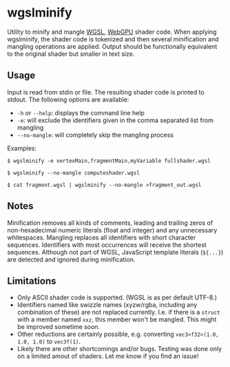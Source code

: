 # wgslminify

Utility to minify and mangle [WGSL](https://www.w3.org/TR/WGSL/), [WebGPU](https://www.w3.org/TR/webgpu/) shader code. When applying wgslminify, the shader code is tokenized and then several minification and mangling operations are applied. Output should be functionally equivalent to the original shader but smaller in text size.

## Usage

Input is read from stdin or file. The resulting shader code is printed to stdout. The following options are available:

* `-h` or `--help`: displays the command line help
* `-e`: will exclude the identifiers given in the comma separated list from mangling
* `--no-mangle`: will completely skip the mangling process

Examples:

```
$ wgslminify -e vertexMain,fragmentMain,myVariable fullshader.wgsl

$ wgslminify --no-mangle computeshader.wgsl

$ cat fragment.wgsl | wgslminify --no-mangle >fragment_out.wgsl
```

## Notes

Minification removes all kinds of comments, leading and trailing zeros of non-hexadecimal numeric literals (float and integer) and any unnecessary whitespaces.
Mangling replaces all identifiers with short character sequences. Identifiers with most occurrences will receive the shortest sequences.
Although not part of WGSL, JavaScript template literals (`${...}`) are detected and ignored during minification.

## Limitations

* Only ASCII shader code is supported. (WGSL is as per default UTF-8.)
* Identifiers named like swizzle names (xyzw/rgba, including any combination of these) are not replaced currently. I.e. if there is a `struct` with a member named `xxz`, this member won't be mangled. This might be improved sometime soon.
* Other reductions are certainly possible, e.g. converting `vec3<f32>(1.0, 1.0, 1.0)` to `vec3f(1)`.
* Likely there are other shortcomings and/or bugs. Testing was done only on a limited amout of shaders. Let me know if you find an issue!
